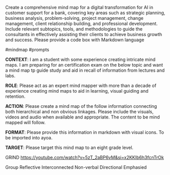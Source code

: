 Create a comprehensive mind map for a digital transformation for AI in customer support for a bank, covering key areas such as strategic planning, business analysis, problem-solving, project management, change management, client relationship building, and professional development. Include relevant subtopics, tools, and methodologies to guide the consultants in effectively assisting their clients to achieve business growth and success. Please provide a code box with Markdown language

#mindmap
#prompts 

**CONTEXT**: I am a student  with some experience creating intricate mind maps. I am preparing for an certification exam on the below topic and want a mind map tp guide study and aid in recall of information from lectures and labs.

**ROLE**: Please act as an expert mind mapper with more than a decade of experience creating mind maps to aid in learning, visual guiding and retention. 

**ACTION**: Please create a mind map of the follow information connecting both hierarchical and  non obvious linkages. Please include the visuals, videos and audio when available and appropriate. The content to be mind mapped will follow.

**FORMAT**: Please provide this information in markdown with visual icons. To be imported into ayoa.

**TARGET**: Please target this mind map to an eight grade level.


GRIND
https://youtube.com/watch?v=5zT_2aBP6vM&si=x2KKIb6h3fcnTrOk

Group
Reflective
Interconnected
Non-verbal
Directional
Emphasied 


